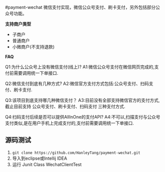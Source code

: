 #payment-wechat
微信支付实现，微信公众号支付、刷卡支付，另外包括部分公众号功能。

**支持商户类型**


- 子商户
- 普通商户
- 小微商户(不支持退款)

 **FAQ** 
 
 Q1:为什么公众号上没有微信支付(线上)?
 A1:微信公众号支付在微信网页完成的,支付前需要调用统一下单接口.

 Q2:微信支付到底有几种方式?
 A2:微信官方支付方式包括:公众号支付、扫码支付、刷卡支付.

 Q3:该项目到底支持哪几种微信支付？
 A3:目前没有全部支持微信官方的支付方式,截止目前支持 公众号支付、刷卡支付、扫码支付 三种支付方式.

 Q4:扫码支付后续是否可以提供AllInOne的支付API?
 A4:不可以,扫描支付与公众号支付类似,是在用户手机上完成支付的,支付前需要调用统一下单接口.




## 源码测试
1. ```git clone https://github.com/HanleyTang/payment-wechat.git```
2. 导入到eclipse或Intellij IDEA
3. 运行 Junit Class WechatClientTest